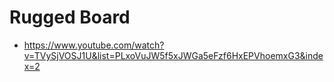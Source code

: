 
# Rugged Board

- https://www.youtube.com/watch?v=TVySjVOSJ1U&list=PLxoVuJW5f5xJWGa5eFzf6HxEPVhoemxG3&index=2

